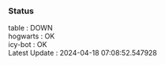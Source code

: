 ### Status


table : DOWN  
hogwarts : OK  
icy-bot : OK  
Latest Update : 2024-04-18 07:08:52.547928
